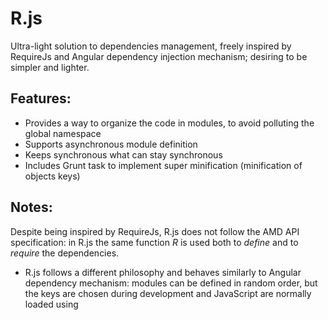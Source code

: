 # R.js
Ultra-light solution to dependencies management, freely inspired by RequireJs and Angular dependency injection mechanism; desiring to be simpler and lighter.

## Features:
- Provides a way to organize the code in modules, to avoid polluting the global namespace
- Supports asynchronous module definition
- Keeps synchronous what can stay synchronous
- Includes Grunt task to implement super minification (minification of objects keys)

## Notes:
Despite being inspired by RequireJs, R.js does not follow the AMD API specification: in R.js the same function _R_ is used both to _define_ and to _require_ the dependencies.

- R.js follows a different philosophy and behaves similarly to Angular dependency mechanism: modules can be defined in random order, but the keys are chosen during development and JavaScript are normally loaded using <script> tags. While in Angular different functions are used to define modules (_controller_, _directive_, _factory_, _module_, _etc..._), in R.js the function _R_ is always used to define modules.

## Examples:
- Hello World.
```javascript
//defines HelloWorld; its dependencies are: "Hello" and "World"; gets resolved when both "Hello" and "World" becomes defined.
R("HelloWorld", ["Hello", "World"], function (Hello, World) {
  return Hello + " " + World;
});

//defines Hello
R("Hello", [], function () {
  return "Hello";
});

//defines World
R("World", [], function () {
  return "World";
});
```
- Asynchronous definition.
```javascript
//defines "SomeModule", its dependency is "LateModule"; gets resolved when "LateModule" becomes defined
R("SomeModule", ["LateModule"], function (LateModule) {
  //this function is called when the "LateModule" becomes available
  //for example, this may happen when loading dynamically JavaScript with an AJAX call
  console.log("LateModule was resolved!");
  return "";
});

window.setTimeout(function () {
  //defines "LateModule" after 5 seconds
  R("LateModule", [], function () {  
    return "foo";
  });
}, 5e3);
```
- Functions to be called satisfying dependencies
```javascript
+function () {
  var k;
  
  //"Q" doesn't return anything, but depends upon "Something", therefore its function is called after "Something" function.
  R("Q", ["Something"], function () {
    //gets fired after "Something" function
    console.log("@", k);
  });

  //defines "Something": its function does not return anything; but interacts with external variable "k"
  R("Something", [], function () {
    k = 30;
  });
}();
```
